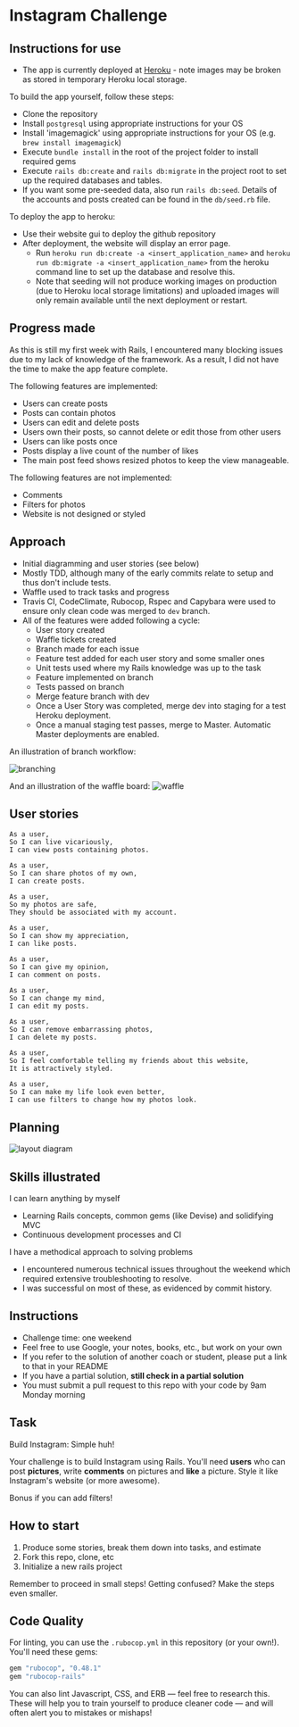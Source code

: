 Instagram Challenge
===================

## Instructions for use
- The app is currently deployed at [Heroku](https://ch359-instagram.herokuapp.com) - note images may be broken as stored in temporary Heroku local storage.

To build the app yourself, follow these steps:
- Clone the repository
- Install `postgresql` using appropriate instructions for your OS
- Install 'imagemagick' using appropriate instructions for your OS (e.g. `brew install imagemagick`)
- Execute `bundle install` in the root of the project folder to install required gems
- Execute `rails db:create` and `rails db:migrate` in the project root to set up the required databases and tables. 
- If you want some pre-seeded data, also run `rails db:seed`. Details of the accounts and posts created can be found in the `db/seed.rb` file.

To deploy the app to heroku:

- Use their website gui to deploy the github repository
- After deployment, the website will display an error page. 
    - Run `heroku run db:create -a <insert_application_name>` and `heroku run db:migrate -a <insert_application_name>` from the heroku command line to set up the database and resolve this.
    - Note that seeding will not produce working images on production (due to Heroku local storage limitations) and uploaded images will only remain available until the next deployment or restart.    

## Progress made

As this is still my first week with Rails, I encountered many blocking issues due to my lack of knowledge of the framework. As a result, I did not have the time to make the app feature complete. 

The following features are implemented:

- Users can create posts
- Posts can contain photos
- Users can edit and delete posts
- Users own their posts, so cannot delete or edit those from other users
- Users can like posts once
- Posts display a live count of the number of likes
- The main post feed shows resized photos to keep the view manageable.

The following features are not implemented:

- Comments
- Filters for photos
- Website is not designed or styled

## Approach

- Initial diagramming and user stories (see below)
- Mostly TDD, although many of the early commits relate to setup and thus don't include tests.
- Waffle used to track tasks and progress 
- Travis CI, CodeClimate, Rubocop, Rspec and Capybara were used to ensure only clean code was merged to `dev` branch.
- All of the features were added following a cycle:
    - User story created
    - Waffle tickets created
    - Branch made for each issue
    - Feature test added for each user story and some smaller ones
    - Unit tests used where my Rails knowledge was up to the task
    - Feature implemented on branch
    - Tests passed on branch
    - Merge feature branch with dev
    - Once a User Story was completed, merge dev into staging for a test Heroku deployment.
    - Once a manual staging test passes, merge to Master. Automatic Master deployments are enabled.                                   

An illustration of branch workflow:

![branching](docs/branch_workflow.png)

And an illustration of the waffle board:
![waffle](docs/waffle.png)

## User stories

```
As a user,
So I can live vicariously,
I can view posts containing photos.
```

```
As a user,
So I can share photos of my own,
I can create posts.
```

```
As a user,
So my photos are safe,
They should be associated with my account.
```

```
As a user,
So I can show my appreciation,
I can like posts.
```

```
As a user,
So I can give my opinion,
I can comment on posts.
```

```
As a user,
So I can change my mind,
I can edit my posts.
```

```
As a user,
So I can remove embarrassing photos,
I can delete my posts.
```

```
As a user, 
So I feel comfortable telling my friends about this website,
It is attractively styled.
```

```
As a user,
So I can make my life look even better,
I can use filters to change how my photos look.
```

## Planning

![layout diagram](docs/layout_diagram.png)

## Skills illustrated

I can learn anything by myself
- Learning Rails concepts, common gems (like Devise) and solidifying MVC
- Continuous development processes and CI

I have a methodical approach to solving problems
- I encountered numerous technical issues throughout the weekend which required extensive troubleshooting to resolve.
- I was successful on most of these, as evidenced by commit history. 

## Instructions

* Challenge time: one weekend
* Feel free to use Google, your notes, books, etc., but work on your own
* If you refer to the solution of another coach or student, please put a link to that in your README
* If you have a partial solution, **still check in a partial solution**
* You must submit a pull request to this repo with your code by 9am Monday morning

## Task

Build Instagram: Simple huh!

Your challenge is to build Instagram using Rails. You'll need **users** who can post **pictures**, write **comments** on pictures and **like** a picture. Style it like Instagram's website (or more awesome).

Bonus if you can add filters!

## How to start

1. Produce some stories, break them down into tasks, and estimate
2. Fork this repo, clone, etc
3. Initialize a new rails project

Remember to proceed in small steps! Getting confused? Make the steps even smaller.

## Code Quality

For linting, you can use the `.rubocop.yml` in this repository (or your own!).
You'll need these gems:

```ruby
gem "rubocop", "0.48.1"
gem "rubocop-rails"
```

You can also lint Javascript, CSS, and ERB — feel free to research this. These
will help you to train yourself to produce cleaner code — and will often alert
you to mistakes or mishaps!
